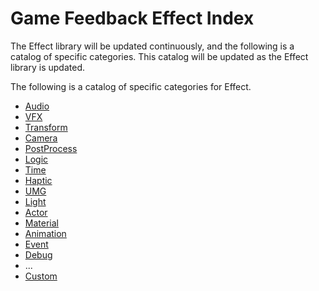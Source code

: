 # Game Feedback Effect Index
The Effect library will be updated continuously, and the following is a catalog of specific categories. This catalog will be updated as the Effect library is updated.

 The following is a catalog of specific categories for Effect.

- [Audio](Effect/Audio.md)
- [VFX](Effect/VFX.md)
- [Transform](Effect/Transform.md)
- [Camera](Effect/Camera.md)
- [PostProcess](Effect/PostProcess.md)
- [Logic](Effect/Logic.md)
- [Time](Effect/Time.md)
- [Haptic](Effect/Haptic.md)
- [UMG](Effect/UMG.md)
- [Light](Effect/Light.md)
- [Actor](Effect/Actor.md)
- [Material](Effect/Material.md)
- [Animation](Effect/Animation.md)
- [Event](Effect/Event.md)
- [Debug](Effect/Debug.md)
- ...
- [Custom](Effect/Custom.md)